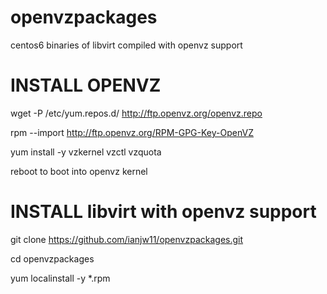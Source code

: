 openvzpackages
==============

centos6 binaries of libvirt compiled with openvz support


INSTALL OPENVZ
==============

wget -P /etc/yum.repos.d/ http://ftp.openvz.org/openvz.repo

rpm --import http://ftp.openvz.org/RPM-GPG-Key-OpenVZ

yum install -y vzkernel vzctl vzquota

reboot to boot into openvz kernel

INSTALL libvirt with openvz support
==============
git clone https://github.com/ianjw11/openvzpackages.git

cd openvzpackages

yum localinstall -y *.rpm
